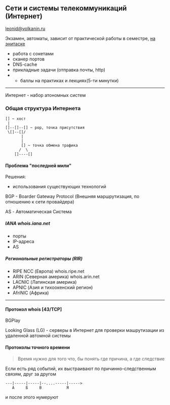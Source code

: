 ## Сети и системы телекоммуникаций (Интернет)

leonid@volkanin.ru

Экзамен, автоматы, зависит от практической работы в семестре, [на энитаске](anytask.urgu.org)
* работа с сокетами
* сканер портов
* DNS-cache
* прикладные задачи (отправка почты, http)
* + баллы на практиках и лекциях(5-ти минутки)

-----

Интернет - набор атономных систем

### Общая структура Интернета
```
[] ~ хост
 |
[]--[]--[] ~ pop, точка присутствия
 \[]--[]/
       |
       |
       [] ~ точка обмена трафика
      /  \
    []----[]
 ```
#### Проблема "последней мили"
Решения: 
* использования существующих технологий

BGP - Boarder Gateway Protocol (Внешняя маршрутизация, по отношению к сети провайдера)

AS - Автоматическая Система

##### IANA whois.iana.net
* порты
* IP-адреса
* AS

##### Региональные регистраторы (RIR)
* RIPE NCC (Европа) whois.ripe.net
* ARIN (Северная америка) whois.arin.net
* LACNIC (Латинская америка)
* APNIC (Азия и тихоокенский регион)
* AfriNIC (Африка)

-----

#### Протокол whois [43/TCP]
BGPlay

Looking Glass (LG) - серверы в Интернет для проверки машрутизации из удаленной автомной системы
#### Протоколы точного времени
> Время нужно для того что, бы понять где причина, а где следствие

Если есть ряд событий, их выстраивают по причинно-следственным связям, друг за другом
```
---|-----|-----|--....-----|----->
   А     Б     В           Я
```
и после этого нумеруют
